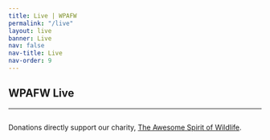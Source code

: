 ```yaml
---
title: Live | WPAFW
permalink: "/live"
layout: live
banner: Live
nav: false
nav-title: Live
nav-order: 9
---
```

<div class="title">

## WPAFW Live	

</div>




<div class="stream stream__main">
<div id="main-stream"></div>
<script src="https://embed.twitch.tv/embed/v1.js"></script>
<script type="text/javascript">
  new Twitch.Embed("main-stream", {
  	width: "100%",
  	height: "100%",
    channel: "wpafw",
    layout: "video-with-chat",
    theme: "dark"
  });
</script>
</div>

<hr>

<div class="columns has-text-centered">
<div class="column is-4">
<div class="stream stream__charity">
<div id="charity-stream"></div>
<script src="https://embed.twitch.tv/embed/v1.js"></script>
<script type="text/javascript">
  new Twitch.Embed("charity-stream", {
  	width: "100%",
  	height: "100%",
    channel: "wpafwcandle",
    layout: "video",
    theme: "dark"
  });
</script>
</div>
</div>
<div class="column is-8">
</div>
</div>


Donations directly support our charity, [The Awesome Spirit of Wildlife](https://tasow.org/).